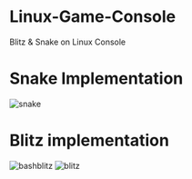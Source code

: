 # Linux-Game-Console
Blitz &amp; Snake on Linux Console

# Snake Implementation 
![snake](https://user-images.githubusercontent.com/59019060/221335160-17f5c2e0-3f86-4596-99a6-ebce3e7237c7.jpg)

# Blitz implementation 
![bashblitz](https://user-images.githubusercontent.com/59019060/221335144-185531dc-7c21-49e4-9ab7-7a6b09b14fc3.jpg)
![blitz](https://user-images.githubusercontent.com/59019060/221335156-37e2e0d4-a31f-4b0c-a4e4-12a705f651ff.jpg)
